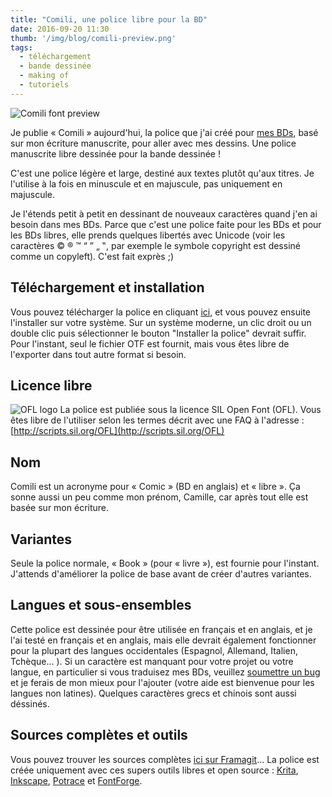 ```yaml
---
title: "Comili, une police libre pour la BD"
date: 2016-09-20 11:30
thumb: '/img/blog/comili-preview.png'
tags:
  - téléchargement
  - bande dessinée
  - making of
  - tutoriels
---
```


![Comili font preview](/img/blog/comili-preview.png)

Je publie « Comili » aujourd'hui, la police que j'ai créé pour [mes BDs](/fr/bd), basé sur mon écriture manuscrite, pour aller avec mes dessins. Une police manuscrite libre dessinée  pour la bande dessinée !

C'est une police légère et large, destiné aux textes plutôt qu'aux titres. Je l'utilise à la fois en minuscule et en majuscule, pas uniquement en majuscule.   

Je l'étends petit à petit en dessinant de nouveaux caractères quand j'en ai besoin dans mes BDs. Parce que c'est une police faite pour les BDs et pour les BDs libres, elle prends quelques libertés avec Unicode (voir les caractères © ® ™ “ ” „ ‟, par exemple le symbole copyright est dessiné comme un copyleft). C'est fait exprès ;)   

## Téléchargement et installation

Vous pouvez télécharger la police en cliquant [ici](https://framagit.org/nylnook/comili/raw/master/otf/Comili-Book.otf), et vous pouvez ensuite l'installer sur votre système. Sur un système moderne, un clic droit ou un double clic puis sélectionner le bouton "Installer la police" devrait suffir.   
Pour l'instant, seul le fichier OTF est fournit, mais vous êtes libre de l'exporter dans tout autre format si besoin.

## Licence libre

![OFL logo](/img/blog/OFL_logo_rect_color.png)
La police est publiée sous la licence SIL Open Font (OFL). Vous êtes libre de l'utiliser selon les termes décrit avec une FAQ à l'adresse : [http://scripts.sil.org/OFL](http://scripts.sil.org/OFL)

## Nom

Comili est un acronyme pour « Comic » (BD en anglais) et « libre ». Ça sonne aussi un peu comme mon prénom, Camille, car après tout elle est basée sur mon écriture.

## Variantes

Seule la police normale, « Book » (pour « livre »), est fournie pour l'instant. J'attends d'améliorer la police de base avant de créer d'autres variantes.

## Langues et sous-ensembles

Cette police est dessinée pour être utilisée en français et en anglais, et je l'ai testé en français et en anglais, mais elle devrait également fonctionner pour la plupart des langues occidentales (Espagnol, Allemand, Italien, Tchèque… ). Si un caractère est manquant pour votre projet ou votre langue, en particulier si vous traduisez mes BDs, veuillez [soumettre un bug](https://framagit.org/nylnook/comili/issues) et je ferais de mon mieux pour l'ajouter (votre aide est bienvenue pour les langues non latines). Quelques caractères grecs et chinois sont aussi déssinés.

## Sources complètes et outils

Vous pouvez trouver les sources complètes [ici sur Framagit](https://framagit.org/nylnook/nylnook-krita-brushes)… La police est créée uniquement avec ces supers outils libres et open source : [Krita](https://krita.org), [Inkscape](https://inkscape.org), [Potrace](http://potrace.sourceforge.net/) et [FontForge](http://fontforge.github.io).
